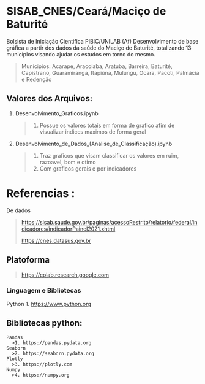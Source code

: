 # SISAB_CNES/Ceará/Maciço de Baturité 
Bolsista de Iniciação Cientifica   PIBIC/UNILAB (Af)
Desenvolvimento de base gráfica a partir dos dados da saúde do Maciço de Baturité, totalizando 13 municípios visando ajudar os estudos em torno do mesmo.
> Municipios: 
  > Acarape, Aracoiaba, Aratuba, Barreira, Baturité, Capistrano, Guaramiranga, Itapiúna, Mulungu, Ocara, Pacoti, Palmácia e Redenção

## Valores dos Arquivos: 
   1. Desenvolvimento_Graficos.ipynb 
      >1. Possue os valores totais em forma de grafico afim de visualizar indices maximos de forma geral
   2. Desenvolvimento_de_Dados_(Analise_de_Classificação).ipynb
      >1. Traz graficos que visam classificar os valores em ruim, razoavel, bom e otimo 
      >2. Com graficos gerais e por indicadores


# Referencias : 
  De dados
  > https://sisab.saude.gov.br/paginas/acessoRestrito/relatorio/federal/indicadores/indicadorPainel2021.xhtml
  > 
  > https://cnes.datasus.gov.br

  ## Platoforma 
  > https://colab.research.google.com
  
  ### Linguagem e Bibliotecas
   Python 
    1. https://www.python.org
    
   ## Bibliotecas python: 
    Pandas
      >1. https://pandas.pydata.org 
    Seaborn
      >2. https://seaborn.pydata.org
    Plotly 
      >3. https://plotly.com
    Numpy 
      >4. https://numpy.org



  
